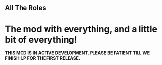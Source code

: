 
## All The Roles
# The mod with everything, and a little bit of everything!

**THIS MOD IS IN ACTIVE DEVELOPMENT. PLEASE BE PATIENT TILL WE FINISH UP FOR THE FIRST RELEASE.**
